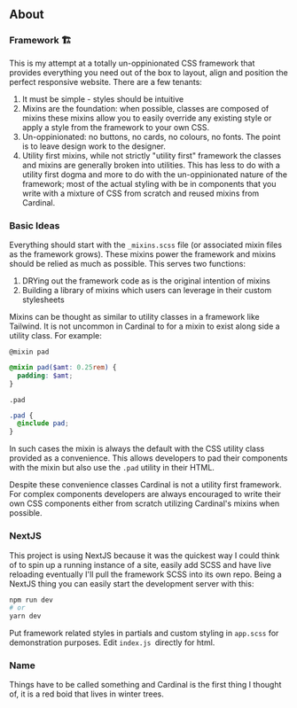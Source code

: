 ## About

### Framework 🏗️

This is my attempt at a totally un-oppinionated CSS framework that provides everything you need out of the box to layout, align and position the perfect responsive website. There are a few tenants:

1. It must be simple - styles should be intuitive
2. Mixins are the foundation: when possible, classes are composed of mixins these mixins allow you to easily override any existing style or apply a style from the framework to your own CSS.
3. Un-oppinionated: no buttons, no cards, no colours, no fonts. The point is to leave design work to the designer.
4. Utility first mixins, while not strictly "utility first" framework the classes and mixins are generally broken into utilities. This has less to do with a utility first dogma and more to do with the un-oppinionated nature of the framework; most of the actual styling with be in components that you write with a mixture of CSS from scratch and reused mixins from Cardinal.

### Basic Ideas

Everything should start with the `_mixins.scss` file (or associated mixin files as the framework grows).
These mixins power the framework and mixins should be relied as much as possible. This serves two functions:

1. DRYing out the framework code as is the original intention of mixins
2. Building a library of mixins which users can leverage in their custom stylesheets

Mixins can be thought as similar to utility classes in a framework like Tailwind. It is not uncommon in Cardinal to
for a mixin to exist along side a utility class. For example:

`@mixin pad`

```scss
@mixin pad($amt: 0.25rem) {
  padding: $amt;
}
```

`.pad`

```scss
.pad {
  @include pad;
}
```

In such cases the mixin is always the default with the CSS utility class provided as a convenience.
This allows developers to pad their components with the mixin but also use the `.pad` utility in their HTML.

Despite these convenience classes Cardinal is not a utility first framework. For complex components
developers are always encouraged to write their own CSS components either from scratch utilizing Cardinal's
mixins when possible.

### NextJS

This project is using NextJS because it was the quickest way I could think of to spin up a running instance of a site, easily add SCSS and have live reloading eventually I'll pull the framework SCSS into its own repo. Being a NextJS thing you can easily start the development server with this:

```bash
npm run dev
# or
yarn dev
```

Put framework related styles in partials and custom styling in `app.scss` for demonstration purposes. Edit `index.js `directly for html.

### Name

Things have to be called something and Cardinal is the first thing I thought of, it is a red boid that lives in winter trees.
